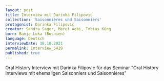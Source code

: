 ```yaml
---
layout: post
title: Interview mit Darinka Filipovic
collection: 'Saisonnières und Saisonniers'
protagonist: Darinka Filipovic
creator: Sandra Sager, Meret Aebi, Tobias Küng
born: Banja Luka (Bosnien)
language: Deutsch
interviewDate: 18.10.2021
permalink: Interview_5429
published: true
---
```

Oral History Interview mit Darinka Filipovic für das Seminar "Oral History Interviews mit ehemaligen Saisonniers und Saisonnières"